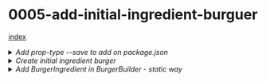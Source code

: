 # 0005-add-initial-ingredient-burguer

[index](index.md)

<details>
<summary>
 <i>Add prop-type --save to add on package.json</i>
</summary>

```
  npm install --save prop-types 
```

</details>

<details>
<summary>
 <i>Create initial ingredient burger</i>
</summary>

```
  cd $root/src/components/
  mkdir Burger
  cd Burger/
  mkdir BurgerIngredient
  cd BurgerIngredient/
  touch BurgerIngredient.js
  touch BurgerIngredient.module.css
```
BurgerIngredient.js
```
import React from 'react';
import styles from './BurgerIngredient.module.css';
import PropTypes from 'prop-types';

const burgerIngredient = (props) => {
    let ingredient = null;
    switch(props.type){
        case('bread-bottom'):
            ingredient = <div className={styles.BreadBottom}></div>;
            break;
        case('bread-top'):
            ingredient = (
                <div className={styles.BreadTop}>
                    <div className={styles.Seeds1}></div>
                    <div className={styles.Seeds2}></div>
                </div>
            );
            break;
        case('meat'):
            ingredient = <div className={styles.Meat}></div>;
            break;
        case('cheese'):
            ingredient = <div className={styles.Cheese}></div>;
            break;
        case('salad'):
            ingredient = <div className={styles.Salad}></div>;
            break;
        case('bacon'):
            ingredient = <div className={styles.Bacon}></div>;
            break;
        default:
            ingredient = null;
    }

    return (
        ingredient
    )

};

burgerIngredient.propTypes = {
    type: PropTypes.string.isRequired
  };

export default burgerIngredient; 
```

</details>

<details>
<summary>
 <i>Add BurgerIngredient in BurgerBuilder - static way</i>
</summary>

```
import React, {Component} from 'react';
import Aux from '../../hoc/Aux';
import Burger from '../../components/Burger/Burger' //new

class BurgerBuilder extends Component {
    render () {
        return (
            <Aux>
                <Burger/> //new
                <div>Build controls</div>
            </Aux>
        );
    }
}

export default BurgerBuilder;
```

</details>